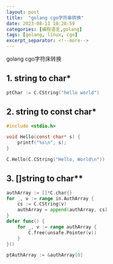 ```yaml
---
layout: post
title:  "golang cgo字符串转换"
date: 2023-08-11 10:28:59
categories: [编程语言,golang]
tags: [golang, linux, cgo]
excerpt_separator: <!--more-->
---
```

golang cgo字符床转换
<!--more-->

## 1. string to char*

```go
ptChar := C.CString("hello world")
```

## 2. string to const char*

```c
#include <stdio.h>

void Hello(const char* s) {
    printf("%s\n", s);
}
```

```go
C.Hello(C.CString("Hello, World\n"))
```

## 3. []string to char**

```go
authArray := []*C.char{}
for _, v := range in.AuthArray {
    cs := C.CString(v)
    authArray = append(authArray, cs)
}
defer func() {
	for _, v := range authArray {
		C.free(unsafe.Pointer(v))
	}
}()

ptAuthArray := &authArray[0]
```